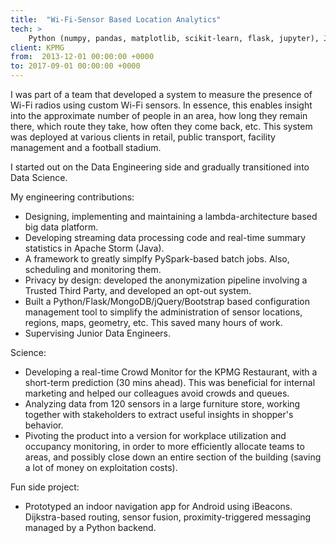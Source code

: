 ```yaml
---
title:  "Wi-Fi-Sensor Based Location Analytics"
tech: >
    Python (numpy, pandas, matplotlib, scikit-learn, flask, jupyter), Java, JavaScript, Hadoop, Kafka, Storm, Spark, HDFS, Hive, MongoDB, Git, Jenkins, Linux, AWS, GCP, MCMC (PyMC3), time series forecasting (Machine Learning).
client: KPMG
from:  2013-12-01 00:00:00 +0000
to: 2017-09-01 00:00:00 +0000
---
```

I was part of a team that developed a system to measure the presence of Wi-Fi radios using custom Wi-Fi sensors. In essence, this enables insight into the approximate number of people in an area, how long they remain there, which route they take, how often they come back, etc. This system was deployed at various clients in retail, public transport, facility management and a football stadium.

I started out on the Data Engineering side and gradually transitioned into Data Science. 

My engineering contributions:
- Designing, implementing and maintaining a lambda-architecture based big data platform. 
- Developing streaming data processing code and real-time summary statistics in Apache Storm (Java).
- A framework to greatly simplfy PySpark-based batch jobs. Also, scheduling and monitoring them.
- Privacy by design: developed the anonymization pipeline involving a Trusted Third Party, and developed an opt-out system.
- Built a Python/Flask/MongoDB/jQuery/Bootstrap based configuration management tool to simplify the administration of sensor locations, regions, maps, geometry, etc. This saved many hours of work.
- Supervising Junior Data Engineers. 

Science:
- Developing a real-time Crowd Monitor for the KPMG Restaurant, with a short-term prediction (30 mins ahead). This was beneficial for internal marketing and helped our colleagues avoid crowds and queues. 
- Analyzing data from 120 sensors in a large furniture store, working together with stakeholders to extract useful insights in shopper's behavior.
- Pivoting the product into a version for workplace utilization and occupancy monitoring, in order to more efficiently allocate teams to areas, and possibly close down an entire section of the building (saving a lot of money on exploitation costs).

Fun side project:
- Prototyped an indoor navigation app for Android using iBeacons. Dijkstra-based routing, sensor fusion, proximity-triggered messaging managed by a Python backend.

